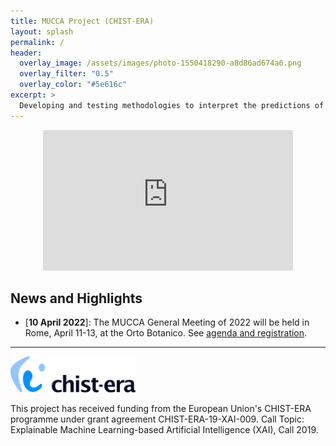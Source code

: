 ```yaml
---
title: MUCCA Project (CHIST-ERA)
layout: splash
permalink: /
header:
  overlay_image: /assets/images/photo-1550418290-a8d86ad674a6.png
  overlay_filter: "0.5"
  overlay_color: "#5e616c"
excerpt: >
  Developing and testing methodologies to interpret the predictions of AI algorithms is one of the most important open questions in AI. MUCCA is a CHIST-ERA project to explore multidisciplinary use-cases in which explainable AI plays a crucial role, and to highlight weaknesses of the available explainable AI methods.
---
```


<center>
<div>
    <iframe src="https://drive.google.com/file/d/1a6Q17tCGB6kf-kARXkb3RvxzuzjYrbkc/preview" frameborder="0" webkitallowfullscreen="" mozallowfullscreen="" allowfullscreen="" width=400 height=225></iframe>
</div>
</center>

## News and Highlights

* \[**10 April 2022**\]: The MUCCA General Meeting of 2022 will be held in Rome, April 11-13, at the Orto Botanico. See [agenda and registration](https://agenda.infn.it/event/30838/).

---

<img src="/assets/images/logo-chist-era.png" style="width:200px;" />

This project has received funding from the European Union's CHIST-ERA programme under grant agreement CHIST-ERA-19-XAI-009. Call Topic: Explainable Machine Learning-based Artificial Intelligence (XAI), Call 2019.